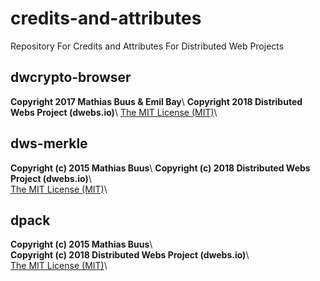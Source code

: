 # credits-and-attributes
Repository For Credits and Attributes For Distributed Web Projects

## dwcrypto-browser
**Copyright 2017 Mathias Buus & Emil Bay**\ 
**Copyright 2018 Distributed Webs Project (dwebs.io)**\ 
[The MIT License (MIT)](LICENSE_MIT)\ 
  
## dws-merkle 
**Copyright (c) 2015 Mathias Buus**\ 
**Copyright (c) 2018 Distributed Webs Project (dwebs.io)**\  
[The MIT License (MIT)](LICENSE_MIT)\ 

## dpack 
**Copyright (c) 2015 Mathias Buus**\   
**Copyright (c) 2018 Distributed Webs Project (dwebs.io)**\  
[The MIT License (MIT)](LICENSE_MIT)\  

